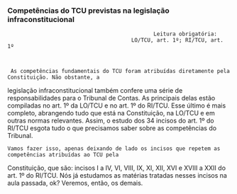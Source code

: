 ### Competências do TCU previstas na legislação infraconstitucional ###



                                                  Leitura obrigatória:
                                           LO/TCU, art. 1º; RI/TCU, art. 1º



     As competências fundamentais do TCU foram atribuídas diretamente pela Constituição. Não obstante, a
legislação infraconstitucional também confere uma série de responsabilidades para o Tribunal de Contas. As
principais delas estão compiladas no art. 1º da LO/TCU e no art. 1º do RI/TCU. Esse último é mais completo,
abrangendo tudo que está na Constituição, na LO/TCU e em outras normas relevantes. Assim, o estudo dos 34
incisos do art. 1º do RI/TCU esgota tudo o que precisamos saber sobre as competências do Tribunal.

    Vamos fazer isso, apenas deixando de lado os incisos que repetem as competências atribuídas ao TCU pela
Constituição, que são: incisos I a IV, VI, VIII, IX, XI, XII, XVI e XVIII a XXII do art. 1º do RI/TCU. Nós já estudamos
as matérias tratadas nesses incisos na aula passada, ok? Veremos, então, os demais.